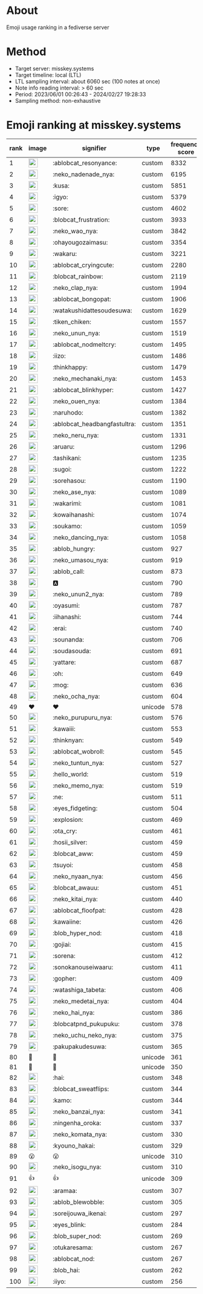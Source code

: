 # About
Emoji usage ranking in a fediverse server

# Method
- Target server: misskey.systems
- Target timeline: local (LTL)
- LTL sampling interval: about 6060 sec (100 notes at once)
- Note info reading interval: > 60 sec
- Period: 2023/06/01 00:26:43 - 2024/02/27 19:28:33 
- Sampling method: non-exhaustive

# Emoji ranking at misskey.systems

|rank|image|signifier|type|frequency score|
|----|----|----|----|----|
|1|<img height="24" src="https://misskey.systems/emoji/ablobcat_resonyance.webp">|:ablobcat_resonyance:|custom|8332|
|2|<img height="24" src="https://misskey.systems/emoji/neko_nadenade_nya.webp">|:neko_nadenade_nya:|custom|6195|
|3|<img height="24" src="https://misskey.systems/emoji/kusa.webp">|:kusa:|custom|5851|
|4|<img height="24" src="https://misskey.systems/emoji/igyo.webp">|:igyo:|custom|5379|
|5|<img height="24" src="https://misskey.systems/emoji/sore.webp">|:sore:|custom|4602|
|6|<img height="24" src="https://misskey.systems/emoji/blobcat_frustration.webp">|:blobcat_frustration:|custom|3933|
|7|<img height="24" src="https://misskey.systems/emoji/neko_wao_nya.webp">|:neko_wao_nya:|custom|3842|
|8|<img height="24" src="https://misskey.systems/emoji/ohayougozaimasu.webp">|:ohayougozaimasu:|custom|3354|
|9|<img height="24" src="https://misskey.systems/emoji/wakaru.webp">|:wakaru:|custom|3221|
|10|<img height="24" src="https://misskey.systems/emoji/ablobcat_cryingcute.webp">|:ablobcat_cryingcute:|custom|2280|
|11|<img height="24" src="https://misskey.systems/emoji/blobcat_rainbow.webp">|:blobcat_rainbow:|custom|2119|
|12|<img height="24" src="https://misskey.systems/emoji/neko_clap_nya.webp">|:neko_clap_nya:|custom|1994|
|13|<img height="24" src="https://misskey.systems/emoji/ablobcat_bongopat.webp">|:ablobcat_bongopat:|custom|1906|
|14|<img height="24" src="https://misskey.systems/emoji/watakushidattesoudesuwa.webp">|:watakushidattesoudesuwa:|custom|1629|
|15|<img height="24" src="https://misskey.systems/emoji/tiken_chiken.webp">|:tiken_chiken:|custom|1557|
|16|<img height="24" src="https://misskey.systems/emoji/neko_unun_nya.webp">|:neko_unun_nya:|custom|1519|
|17|<img height="24" src="https://misskey.systems/emoji/ablobcat_nodmeltcry.webp">|:ablobcat_nodmeltcry:|custom|1495|
|18|<img height="24" src="https://misskey.systems/emoji/iizo.webp">|:iizo:|custom|1486|
|19|<img height="24" src="https://misskey.systems/emoji/thinkhappy.webp">|:thinkhappy:|custom|1479|
|20|<img height="24" src="https://misskey.systems/emoji/neko_mechanaki_nya.webp">|:neko_mechanaki_nya:|custom|1453|
|21|<img height="24" src="https://misskey.systems/emoji/ablobcat_blinkhyper.webp">|:ablobcat_blinkhyper:|custom|1427|
|22|<img height="24" src="https://misskey.systems/emoji/neko_ouen_nya.webp">|:neko_ouen_nya:|custom|1384|
|23|<img height="24" src="https://misskey.systems/emoji/naruhodo.webp">|:naruhodo:|custom|1382|
|24|<img height="24" src="https://misskey.systems/emoji/ablobcat_headbangfastultra.webp">|:ablobcat_headbangfastultra:|custom|1351|
|25|<img height="24" src="https://misskey.systems/emoji/neko_neru_nya.webp">|:neko_neru_nya:|custom|1331|
|26|<img height="24" src="https://misskey.systems/emoji/aruaru.webp">|:aruaru:|custom|1296|
|27|<img height="24" src="https://misskey.systems/emoji/tashikani.webp">|:tashikani:|custom|1235|
|28|<img height="24" src="https://misskey.systems/emoji/sugoi.webp">|:sugoi:|custom|1222|
|29|<img height="24" src="https://misskey.systems/emoji/sorehasou.webp">|:sorehasou:|custom|1190|
|30|<img height="24" src="https://misskey.systems/emoji/neko_ase_nya.webp">|:neko_ase_nya:|custom|1089|
|31|<img height="24" src="https://misskey.systems/emoji/wakarimi.webp">|:wakarimi:|custom|1081|
|32|<img height="24" src="https://misskey.systems/emoji/kowaihanashi.webp">|:kowaihanashi:|custom|1074|
|33|<img height="24" src="https://misskey.systems/emoji/soukamo.webp">|:soukamo:|custom|1059|
|34|<img height="24" src="https://misskey.systems/emoji/neko_dancing_nya.webp">|:neko_dancing_nya:|custom|1058|
|35|<img height="24" src="https://misskey.systems/emoji/ablob_hungry.webp">|:ablob_hungry:|custom|927|
|36|<img height="24" src="https://misskey.systems/emoji/neko_umasou_nya.webp">|:neko_umasou_nya:|custom|919|
|37|<img height="24" src="https://misskey.systems/emoji/ablob_call.webp">|:ablob_call:|custom|873|
|38|<img height="24" src="https://misskey.systems/emoji/a.webp">|:a:|custom|790|
|39|<img height="24" src="https://misskey.systems/emoji/neko_unun2_nya.webp">|:neko_unun2_nya:|custom|789|
|40|<img height="24" src="https://misskey.systems/emoji/oyasumi.webp">|:oyasumi:|custom|787|
|41|<img height="24" src="https://misskey.systems/emoji/iihanashi.webp">|:iihanashi:|custom|744|
|42|<img height="24" src="https://misskey.systems/emoji/erai.webp">|:erai:|custom|740|
|43|<img height="24" src="https://misskey.systems/emoji/sounanda.webp">|:sounanda:|custom|706|
|44|<img height="24" src="https://misskey.systems/emoji/soudasouda.webp">|:soudasouda:|custom|691|
|45|<img height="24" src="https://misskey.systems/emoji/yattare.webp">|:yattare:|custom|687|
|46|<img height="24" src="https://misskey.systems/emoji/oh.webp">|:oh:|custom|649|
|47|<img height="24" src="https://misskey.systems/emoji/mog.webp">|:mog:|custom|636|
|48|<img height="24" src="https://misskey.systems/emoji/neko_ocha_nya.webp">|:neko_ocha_nya:|custom|604|
|49|❤|❤|unicode|578|
|50|<img height="24" src="https://misskey.systems/emoji/neko_purupuru_nya.webp">|:neko_purupuru_nya:|custom|576|
|51|<img height="24" src="https://misskey.systems/emoji/kawaiii.webp">|:kawaiii:|custom|553|
|52|<img height="24" src="https://misskey.systems/emoji/thinknyan.webp">|:thinknyan:|custom|549|
|53|<img height="24" src="https://misskey.systems/emoji/ablobcat_wobroll.webp">|:ablobcat_wobroll:|custom|545|
|54|<img height="24" src="https://misskey.systems/emoji/neko_tuntun_nya.webp">|:neko_tuntun_nya:|custom|527|
|55|<img height="24" src="https://misskey.systems/emoji/hello_world.webp">|:hello_world:|custom|519|
|56|<img height="24" src="https://misskey.systems/emoji/neko_memo_nya.webp">|:neko_memo_nya:|custom|519|
|57|<img height="24" src="https://misskey.systems/emoji/ne.webp">|:ne:|custom|511|
|58|<img height="24" src="https://misskey.systems/emoji/eyes_fidgeting.webp">|:eyes_fidgeting:|custom|504|
|59|<img height="24" src="https://misskey.systems/emoji/explosion.webp">|:explosion:|custom|469|
|60|<img height="24" src="https://misskey.systems/emoji/ota_cry.webp">|:ota_cry:|custom|461|
|61|<img height="24" src="https://misskey.systems/emoji/hosii_silver.webp">|:hosii_silver:|custom|459|
|62|<img height="24" src="https://misskey.systems/emoji/blobcat_aww.webp">|:blobcat_aww:|custom|459|
|63|<img height="24" src="https://misskey.systems/emoji/tsuyoi.webp">|:tsuyoi:|custom|458|
|64|<img height="24" src="https://misskey.systems/emoji/neko_nyaan_nya.webp">|:neko_nyaan_nya:|custom|456|
|65|<img height="24" src="https://misskey.systems/emoji/blobcat_awauu.webp">|:blobcat_awauu:|custom|451|
|66|<img height="24" src="https://misskey.systems/emoji/neko_kitai_nya.webp">|:neko_kitai_nya:|custom|440|
|67|<img height="24" src="https://misskey.systems/emoji/ablobcat_floofpat.webp">|:ablobcat_floofpat:|custom|428|
|68|<img height="24" src="https://misskey.systems/emoji/kawaiine.webp">|:kawaiine:|custom|426|
|69|<img height="24" src="https://misskey.systems/emoji/blob_hyper_nod.webp">|:blob_hyper_nod:|custom|418|
|70|<img height="24" src="https://misskey.systems/emoji/gojiai.webp">|:gojiai:|custom|415|
|71|<img height="24" src="https://misskey.systems/emoji/sorena.webp">|:sorena:|custom|412|
|72|<img height="24" src="https://misskey.systems/emoji/sonokanouseiwaaru.webp">|:sonokanouseiwaaru:|custom|411|
|73|<img height="24" src="https://misskey.systems/emoji/gopher.webp">|:gopher:|custom|409|
|74|<img height="24" src="https://misskey.systems/emoji/watashiga_tabeta.webp">|:watashiga_tabeta:|custom|406|
|75|<img height="24" src="https://misskey.systems/emoji/neko_medetai_nya.webp">|:neko_medetai_nya:|custom|404|
|76|<img height="24" src="https://misskey.systems/emoji/neko_hai_nya.webp">|:neko_hai_nya:|custom|386|
|77|<img height="24" src="https://misskey.systems/emoji/blobcatpnd_pukupuku.webp">|:blobcatpnd_pukupuku:|custom|378|
|78|<img height="24" src="https://misskey.systems/emoji/neko_uchu_neko_nya.webp">|:neko_uchu_neko_nya:|custom|375|
|79|<img height="24" src="https://misskey.systems/emoji/pakupakudesuwa.webp">|:pakupakudesuwa:|custom|365|
|80|🎉|🎉|unicode|361|
|81|🍗|🍗|unicode|350|
|82|<img height="24" src="https://misskey.systems/emoji/hai.webp">|:hai:|custom|348|
|83|<img height="24" src="https://misskey.systems/emoji/blobcat_sweatflips.webp">|:blobcat_sweatflips:|custom|344|
|84|<img height="24" src="https://misskey.systems/emoji/kamo.webp">|:kamo:|custom|344|
|85|<img height="24" src="https://misskey.systems/emoji/neko_banzai_nya.webp">|:neko_banzai_nya:|custom|341|
|86|<img height="24" src="https://misskey.systems/emoji/ningenha_oroka.webp">|:ningenha_oroka:|custom|337|
|87|<img height="24" src="https://misskey.systems/emoji/neko_komata_nya.webp">|:neko_komata_nya:|custom|330|
|88|<img height="24" src="https://misskey.systems/emoji/kyouno_hakai.webp">|:kyouno_hakai:|custom|329|
|89|😮|😮|unicode|310|
|90|<img height="24" src="https://misskey.systems/emoji/neko_isogu_nya.webp">|:neko_isogu_nya:|custom|310|
|91|👍|👍|unicode|309|
|92|<img height="24" src="https://misskey.systems/emoji/aramaa.webp">|:aramaa:|custom|307|
|93|<img height="24" src="https://misskey.systems/emoji/ablob_blewobble.webp">|:ablob_blewobble:|custom|305|
|94|<img height="24" src="https://misskey.systems/emoji/soreijouwa_ikenai.webp">|:soreijouwa_ikenai:|custom|297|
|95|<img height="24" src="https://misskey.systems/emoji/eyes_blink.webp">|:eyes_blink:|custom|284|
|96|<img height="24" src="https://misskey.systems/emoji/blob_super_nod.webp">|:blob_super_nod:|custom|269|
|97|<img height="24" src="https://misskey.systems/emoji/otukaresama.webp">|:otukaresama:|custom|267|
|98|<img height="24" src="https://misskey.systems/emoji/ablobcat_nod.webp">|:ablobcat_nod:|custom|267|
|99|<img height="24" src="https://misskey.systems/emoji/blob_hai.webp">|:blob_hai:|custom|262|
|100|<img height="24" src="https://misskey.systems/emoji/iiyo.webp">|:iiyo:|custom|256|
